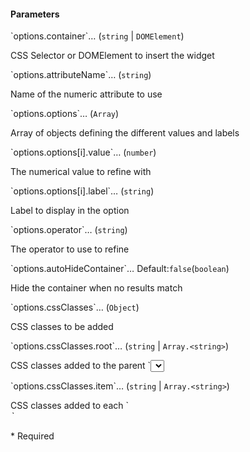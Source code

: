 <h4>Parameters</h4>
<p class="attr-name">
<span class='attr-required'>`options.container`<span class="show-description">…</span></span>
  <span class="attr-infos">(<code>string</code> &#124; <code>DOMElement</code>)</span> 
</p>
<p class="attr-description">CSS Selector or DOMElement to insert the widget</p>
<p class="attr-name">
<span class='attr-required'>`options.attributeName`<span class="show-description">…</span></span>
  <span class="attr-infos">(<code>string</code>)</span> 
</p>
<p class="attr-description">Name of the numeric attribute to use</p>
<p class="attr-name">
<span class='attr-required'>`options.options`<span class="show-description">…</span></span>
  <span class="attr-infos">(<code>Array</code>)</span> 
</p>
<p class="attr-description">Array of objects defining the different values and labels</p>
<p class="attr-name">
<span class='attr-required'>`options.options[i].value`<span class="show-description">…</span></span>
  <span class="attr-infos">(<code>number</code>)</span> 
</p>
<p class="attr-description">The numerical value to refine with</p>
<p class="attr-name">
<span class='attr-required'>`options.options[i].label`<span class="show-description">…</span></span>
  <span class="attr-infos">(<code>string</code>)</span> 
</p>
<p class="attr-description">Label to display in the option</p>
<p class="attr-name">
<span class='attr-optional'>`options.operator`<span class="show-description">…</span></span>
  <span class="attr-infos">(<code>string</code>)</span> 
</p>
<p class="attr-description">The operator to use to refine</p>
<p class="attr-name">
<span class='attr-optional'>`options.autoHideContainer`<span class="show-description">…</span></span>
  <span class="attr-infos">Default:<code class="attr-default">false</code>(<code>boolean</code>)</span> 
</p>
<p class="attr-description">Hide the container when no results match</p>
<p class="attr-name">
<span class='attr-optional'>`options.cssClasses`<span class="show-description">…</span></span>
  <span class="attr-infos">(<code>Object</code>)</span> 
</p>
<p class="attr-description">CSS classes to be added</p>
<p class="attr-name">
<span class='attr-optional'>`options.cssClasses.root`<span class="show-description">…</span></span>
  <span class="attr-infos">(<code>string</code> &#124; <code>Array.&lt;string&gt;</code>)</span> 
</p>
<p class="attr-description">CSS classes added to the parent `<select>`</p>
<p class="attr-name">
<span class='attr-optional'>`options.cssClasses.item`<span class="show-description">…</span></span>
  <span class="attr-infos">(<code>string</code> &#124; <code>Array.&lt;string&gt;</code>)</span> 
</p>
<p class="attr-description">CSS classes added to each `<option>`</p>

<p class="attr-legend">* <span>Required</span></p>
